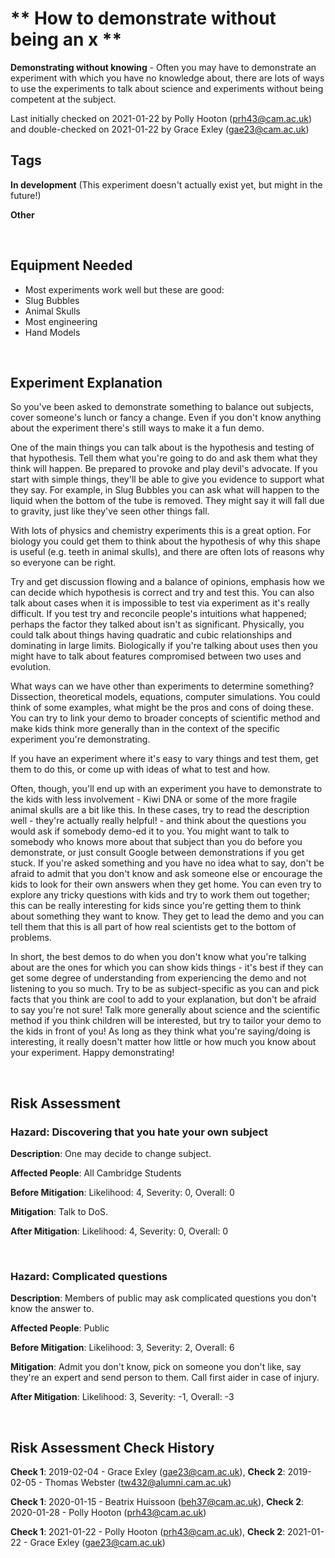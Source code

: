 # ** How to demonstrate without being an x **

**Demonstrating without knowing** - Often you may have to demonstrate an experiment with which you have no knowledge about, there are lots of ways to use the experiments to talk about science and experiments without being competent at the subject.  

Last initially checked on 2021-01-22 by Polly Hooton (prh43@cam.ac.uk) and double-checked on 2021-01-22 by Grace Exley (gae23@cam.ac.uk)

## Tags
<!--- Start Tags (DO NOT REMOVE THIS COMMENT) --->

**In development** (This experiment doesn't actually exist yet, but might in the future!)

**Other**
<!--- End Tags (DO NOT REMOVE THIS COMMENT) --->

<br/>

## Equipment Needed 
- Most experiments work well but these are good:
- Slug Bubbles
- Animal Skulls
- Most engineering
- Hand Models

<br/>

## Experiment Explanation 

So you've been asked to demonstrate something to balance out subjects, cover someone's lunch or fancy a change. Even if you don't know anything about the experiment there's still ways to make it a fun demo.

One of the main things you can talk about is the hypothesis and testing of that hypothesis. Tell them what you're going to do and ask them what they think will happen. Be prepared to provoke and play devil's advocate. If you start with simple things, they'll be able to give you evidence to support what they say. For example, in Slug Bubbles you can ask what will happen to the liquid when the bottom of the tube is removed. They might say it will fall due to gravity, just like they've seen other things fall.

With lots of physics and chemistry experiments this is a great option. For biology you could get them to think about the hypothesis of why this shape is useful (e.g. teeth in animal skulls), and there are often lots of reasons why so everyone can be right. 

Try and get discussion flowing and a balance of opinions, emphasis how we can decide which hypothesis is correct and try and test this. You can also talk about cases when it is impossible to test via experiment as it's really difficult. If you test try and reconcile people's intuitions what happened; perhaps the factor they talked about isn't as significant. Physically, you could talk about things having quadratic and cubic relationships and dominating in large limits. Biologically if you're talking about uses then you might have to talk about features compromised between two uses and evolution.

What ways can we have other than experiments to determine something? Dissection, theoretical models, equations, computer simulations. You could think of some examples, what might be the pros and cons of doing these. You can try to link your demo to broader concepts of scientific method and make kids think more generally than in the context of the specific experiment you're demonstrating.

If you have an experiment where it's easy to vary things and test them, get them to do this, or come up with ideas of what to test and how.

Often, though, you'll end up with an experiment you have to demonstrate to the kids with less involvement - Kiwi DNA or some of the more fragile animal skulls are a bit like this. In these cases, try to read the description well - they're actually really helpful! - and think about the questions you would ask if somebody demo-ed it to you. You might want to talk to somebody who knows more about that subject than you do before you demonstrate, or just consult Google between demonstrations if you get stuck. If you're asked something and you have no idea what to say, don't be afraid to admit that you don't know and ask someone else or encourage the kids to look for their own answers when they get home. You can even try to explore any tricky questions with kids and try to work them out together; this can be really interesting for kids since you're getting them to think about something they want to know. They get to lead the demo and you can tell them that this is all part of how real scientists get to the bottom of problems. 

In short, the best demos to do when you don't know what you're talking about are the ones for which you can show kids things - it's best if they can get some degree of understanding from experiencing the demo and not listening to you so much. Try to be as subject-specific as you can and pick facts that you think are cool to add to your explanation, but don't be afraid to say you're not sure! Talk more generally about science and the scientific method if you think children will be interested, but try to tailor your demo to the kids in front of you! As long as they think what you're saying/doing is interesting, it really doesn't matter how little or how much you know about your experiment. Happy demonstrating!

<br/>

## Risk Assessment

### **Hazard**: Discovering that you hate your own subject

**Description**: One may decide to change subject.

**Affected People**: All Cambridge Students

**Before Mitigation**: Likelihood: 4, Severity: 0, Overall: 0

**Mitigation**: Talk to DoS.

**After Mitigation**: Likelihood: 4, Severity: 0, Overall: 0

<br/>

### **Hazard**: Complicated questions

**Description**: Members of public may ask complicated questions you don't know the answer to.

**Affected People**: Public

**Before Mitigation**: Likelihood: 3, Severity: 2, Overall: 6

**Mitigation**: Admit you don't know, pick on someone you don't like, say they're an expert and send person to them. Call first aider in case of injury.

**After Mitigation**: Likelihood: 3, Severity: -1, Overall: -3

<br/>

## Risk Assessment Check History 

**Check 1**: 2019-02-04 - Grace Exley (gae23@cam.ac.uk), **Check 2**: 2019-02-05 - Thomas Webster (tw432@alumni.cam.ac.uk)

**Check 1**: 2020-01-15 - Beatrix Huissoon (beh37@cam.ac.uk), **Check 2**: 2020-01-28 - Polly Hooton (prh43@cam.ac.uk)

**Check 1**: 2021-01-22 - Polly Hooton (prh43@cam.ac.uk), **Check 2**: 2021-01-22 - Grace Exley (gae23@cam.ac.uk)
